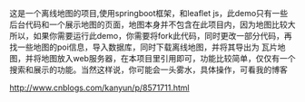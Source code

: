 这是一个离线地图的项目,使用springboot框架，和leaflet js，此demo只有一些后台代码和一个展示地图的页面，地图本身并不包含在此项目内，因为地图比较大
所以，如果你需要运行此demo，你需要将fork此代码，同时更改一部分代码，再找一些地图的poi信息，导入数据库，同时下载离线地图，并将其导出为
瓦片地图，并将地图放入web服务器，在本项目里引用即可，功能比较简单，仅仅有一个搜索和展示的功能。当然这样说，你可能会一头雾水，具体操作，可看我的博客

http://www.cnblogs.com/kanyun/p/8571711.html
